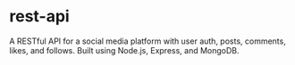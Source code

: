 # rest-api
 A RESTful API for a social media platform with user auth, posts, comments, likes, and follows. Built using Node.js, Express, and MongoDB.
